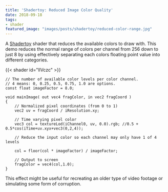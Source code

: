 ```yaml
---
title: 'Shadertoy: Reduced Image Color Quality'
date: 2018-09-18
tags:
- shader
featured_image: "images/posts/shadertoy/reduced-color-range.jpg"
---
```


A [Shadertoy](https://shadertoy.com) shader that reduces the available colors to draw with. This demo reduces the normal range of colors per channel from 256 down to just 8 by using effectively separating each colors floating point value into different categories.

{{< shader id="llVczc" >}}

```
// The number of available color levels per color channel.
// 4 means: 0, 0.25, 0.5, 0.75, 1.0 are options.
const float imageFactor = 8.0;

void mainImage( out vec4 fragColor, in vec2 fragCoord )
{
    // Normalized pixel coordinates (from 0 to 1)
    vec2 uv = fragCoord / iResolution.xy;

    // Time varying pixel color
    vec3 col = textureLod(iChannel0, uv, 0.0).rgb; //0.5 + 0.5*cos(iTime+uv.xyx+vec3(0,2,4));

    // Reduce the input color so each channel may only have 1 of 4 levels
    
    col = floor(col * imageFactor) / imageFactor;
    
    // Output to screen
    fragColor = vec4(col,1.0);
}
```

This effect might be useful for recreating an older type of video footage or simulating some form of corruption.